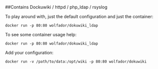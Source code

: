 ##Contains Dockuwiki / httpd / php_ldap / rsyslog

To play around with, just the default configuration and just the container:

    docker run -p 80:80 wolfador/dokuwiki_ldap

To see some container usage help:

    docker run -p 80:80 wolfador/dokuwiki_ldap

Add your configuration:

    docker run -v /path/to/data:/opt/wiki -p 80:80 wolfador/dokuwiki

